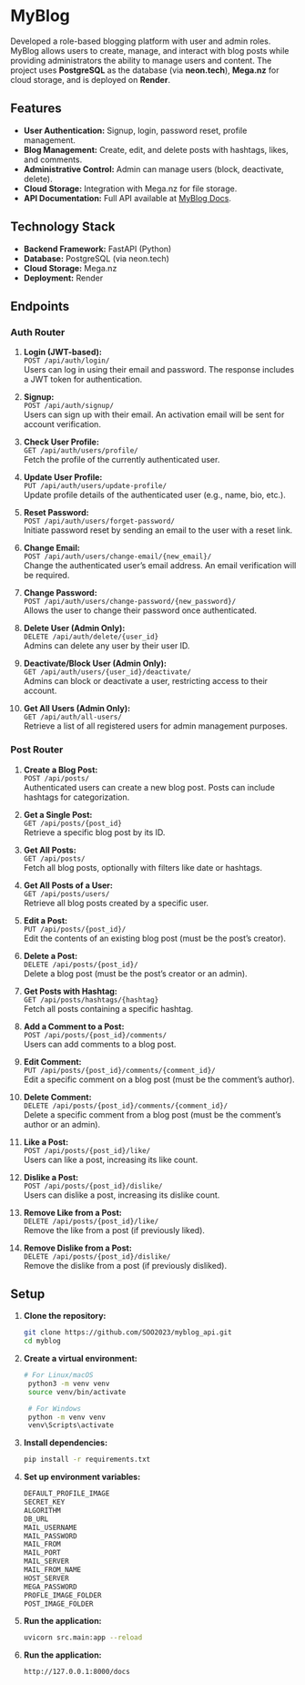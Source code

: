 # MyBlog

Developed a role-based blogging platform with user and admin roles. MyBlog allows users to create, manage, and interact with blog posts while providing administrators the ability to manage users and content. The project uses **PostgreSQL** as the database (via **neon.tech**), **Mega.nz** for cloud storage, and is deployed on **Render**.

## Features

- **User Authentication:** Signup, login, password reset, profile management.
- **Blog Management:** Create, edit, and delete posts with hashtags, likes, and comments.
- **Administrative Control:** Admin can manage users (block, deactivate, delete).
- **Cloud Storage:** Integration with Mega.nz for file storage.
- **API Documentation:** Full API available at [MyBlog Docs](https://myblog-ysd9.onrender.com/docs).

## Technology Stack

- **Backend Framework:** FastAPI (Python)
- **Database:** PostgreSQL (via neon.tech)
- **Cloud Storage:** Mega.nz
- **Deployment:** Render

## Endpoints

### Auth Router

1. **Login (JWT-based):**  
   `POST /api/auth/login/`  
   Users can log in using their email and password. The response includes a JWT token for authentication.

2. **Signup:**  
   `POST /api/auth/signup/`  
   Users can sign up with their email. An activation email will be sent for account verification.

3. **Check User Profile:**  
   `GET /api/auth/users/profile/`  
   Fetch the profile of the currently authenticated user.

4. **Update User Profile:**  
   `PUT /api/auth/users/update-profile/`  
   Update profile details of the authenticated user (e.g., name, bio, etc.).

5. **Reset Password:**  
   `POST /api/auth/users/forget-password/`  
   Initiate password reset by sending an email to the user with a reset link.

6. **Change Email:**  
   `POST /api/auth/users/change-email/{new_email}/`  
   Change the authenticated user’s email address. An email verification will be required.

7. **Change Password:**  
   `POST /api/auth/users/change-password/{new_password}/`  
   Allows the user to change their password once authenticated.

8. **Delete User (Admin Only):**  
   `DELETE /api/auth/delete/{user_id}`  
   Admins can delete any user by their user ID.

9. **Deactivate/Block User (Admin Only):**  
   `GET /api/auth/users/{user_id}/deactivate/`  
   Admins can block or deactivate a user, restricting access to their account.

10. **Get All Users (Admin Only):**  
    `GET /api/auth/all-users/`  
    Retrieve a list of all registered users for admin management purposes.

### Post Router

1. **Create a Blog Post:**  
   `POST /api/posts/`  
   Authenticated users can create a new blog post. Posts can include hashtags for categorization.

2. **Get a Single Post:**  
   `GET /api/posts/{post_id}`  
   Retrieve a specific blog post by its ID.

3. **Get All Posts:**  
   `GET /api/posts/`  
   Fetch all blog posts, optionally with filters like date or hashtags.

4. **Get All Posts of a User:**  
   `GET /api/posts/users/`  
   Retrieve all blog posts created by a specific user.

5. **Edit a Post:**  
   `PUT /api/posts/{post_id}/`  
   Edit the contents of an existing blog post (must be the post’s creator).

6. **Delete a Post:**  
   `DELETE /api/posts/{post_id}/`  
   Delete a blog post (must be the post’s creator or an admin).

7. **Get Posts with Hashtag:**  
   `GET /api/posts/hashtags/{hashtag}`  
   Fetch all posts containing a specific hashtag.

8. **Add a Comment to a Post:**  
   `POST /api/posts/{post_id}/comments/`  
   Users can add comments to a blog post.

9. **Edit Comment:**  
   `PUT /api/posts/{post_id}/comments/{comment_id}/`  
   Edit a specific comment on a blog post (must be the comment’s author).

10. **Delete Comment:**  
    `DELETE /api/posts/{post_id}/comments/{comment_id}/`  
    Delete a specific comment from a blog post (must be the comment’s author or an admin).

11. **Like a Post:**  
    `POST /api/posts/{post_id}/like/`  
    Users can like a post, increasing its like count.

12. **Dislike a Post:**  
    `POST /api/posts/{post_id}/dislike/`  
    Users can dislike a post, increasing its dislike count.

13. **Remove Like from a Post:**  
    `DELETE /api/posts/{post_id}/like/`  
    Remove the like from a post (if previously liked).

14. **Remove Dislike from a Post:**  
    `DELETE /api/posts/{post_id}/dislike/`  
    Remove the dislike from a post (if previously disliked).

## Setup

1. **Clone the repository:**

   ```bash
   git clone https://github.com/SOO2023/myblog_api.git
   cd myblog

   ```

2. **Create a virtual environment:**

   ```bash
   # For Linux/macOS
    python3 -m venv venv
    source venv/bin/activate

    # For Windows
    python -m venv venv
    venv\Scripts\activate

   ```

3. **Install dependencies:**

   ```bash
   pip install -r requirements.txt
   ```

4. **Set up environment variables:**

   ```bash
   DEFAULT_PROFILE_IMAGE
   SECRET_KEY
   ALGORITHM
   DB_URL
   MAIL_USERNAME
   MAIL_PASSWORD
   MAIL_FROM
   MAIL_PORT
   MAIL_SERVER
   MAIL_FROM_NAME
   HOST_SERVER
   MEGA_PASSWORD
   PROFLE_IMAGE_FOLDER
   POST_IMAGE_FOLDER
   ```

5. **Run the application:**

   ```bash
   uvicorn src.main:app --reload
   ```

6. **Run the application:**

   ```bash
   http://127.0.0.1:8000/docs
   ```
